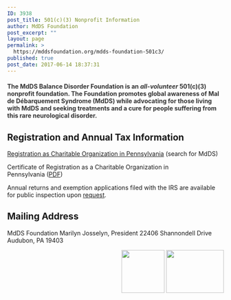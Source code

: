 ```yaml
---
ID: 3938
post_title: 501(c)(3) Nonprofit Information
author: MdDS Foundation
post_excerpt: ""
layout: page
permalink: >
  https://mddsfoundation.org/mdds-foundation-501c3/
published: true
post_date: 2017-06-14 18:37:31
---
```

<h4><span style="color: #333333;">The MdDS Balance Disorder Foundation is an <em>all-volunteer</em> 501(c)(3) nonprofit foundation. The Foundation promotes global awareness of Mal de Débarquement Syndrome (MdDS) while advocating for those living with MdDS and seeking treatments and a cure for people suffering from this rare neurological disorder.</span></h4>
<h2>Registration and Annual Tax Information</h2>
<a href="http://web.dos.state.pa.us/CharityDetail.aspx?da5433ehi4e2c4ifh3%3d1aa63">Registration as Charitable Organization in Pennsylvania</a> (search for MdDS)

Certificate of Registration as a Charitable Organization in Pennsylvania (<a title="Certificate of Registration as a Charitable Organization in Pennsylvania" href="https://mddsfoundation.org/wp-content/uploads/2017/07/Pennsylvania-Registration-Certificate-thru-11.15.2017.pdf">PDF</a>)

Annual returns and exemption applications filed with the IRS are available for public inspection upon <a href="https://mddsfoundation.org/contact/">request</a>.
<h2>Mailing Address</h2>
MdDS Foundation
Marilyn Josselyn, President
22406 Shannondell Drive
Audubon, PA 19403<small>
</small>
<p style="text-align: right;"><img class="alignnone wp-image-5572" src="https://mddsfoundation.org/wp-content/uploads/2017/06/guidestar-platinum-135x135.png" alt="" width="100" height="100" /> <img class="alignnone wp-image-5535" src="https://mddsfoundation.org/wp-content/uploads/2017/10/gnpbadge.png" alt="" width="134" height="100" /></p>
